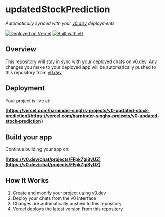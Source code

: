 # updatedStockPrediction

*Automatically synced with your [v0.dev](https://v0.dev) deployments*

[![Deployed on Vercel](https://img.shields.io/badge/Deployed%20on-Vercel-black?style=for-the-badge&logo=vercel)](https://vercel.com/harninder-singhs-projects/v0-updated-stock-prediction)
[![Built with v0](https://img.shields.io/badge/Built%20with-v0.dev-black?style=for-the-badge)](https://v0.dev/chat/projects/FFpk7gi8yUZ)

## Overview

This repository will stay in sync with your deployed chats on [v0.dev](https://v0.dev).
Any changes you make to your deployed app will be automatically pushed to this repository from [v0.dev](https://v0.dev).

## Deployment

Your project is live at:

**[https://vercel.com/harninder-singhs-projects/v0-updated-stock-prediction](https://vercel.com/harninder-singhs-projects/v0-updated-stock-prediction)**

## Build your app

Continue building your app on:

**[https://v0.dev/chat/projects/FFpk7gi8yUZ](https://v0.dev/chat/projects/FFpk7gi8yUZ)**

## How It Works

1. Create and modify your project using [v0.dev](https://v0.dev)
2. Deploy your chats from the v0 interface
3. Changes are automatically pushed to this repository
4. Vercel deploys the latest version from this repository